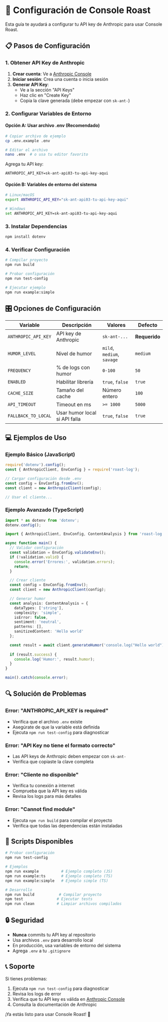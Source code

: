 # 🔧 Configuración de Console Roast

Esta guía te ayudará a configurar tu API key de Anthropic para usar Console Roast.

## 📋 Pasos de Configuración

### 1. Obtener API Key de Anthropic

1. **Crear cuenta**: Ve a [Anthropic Console](https://console.anthropic.com/)
2. **Iniciar sesión**: Crea una cuenta o inicia sesión
3. **Generar API Key**: 
   - Ve a la sección "API Keys"
   - Haz clic en "Create Key"
   - Copia la clave generada (debe empezar con `sk-ant-`)

### 2. Configurar Variables de Entorno

#### Opción A: Usar archivo .env (Recomendado)

```bash
# Copiar archivo de ejemplo
cp .env.example .env

# Editar el archivo
nano .env  # o usa tu editor favorito
```

Agrega tu API key:
```env
ANTHROPIC_API_KEY=sk-ant-api03-tu-api-key-aqui
```

#### Opción B: Variables de entorno del sistema

```bash
# Linux/macOS
export ANTHROPIC_API_KEY="sk-ant-api03-tu-api-key-aqui"

# Windows
set ANTHROPIC_API_KEY=sk-ant-api03-tu-api-key-aqui
```

### 3. Instalar Dependencias

```bash
npm install dotenv
```

### 4. Verificar Configuración

```bash
# Compilar proyecto
npm run build

# Probar configuración
npm run test-config

# Ejecutar ejemplo
npm run example:simple
```

## 🎛️ Opciones de Configuración

| Variable | Descripción | Valores | Defecto |
|----------|-------------|---------|---------|
| `ANTHROPIC_API_KEY` | API key de Anthropic | `sk-ant-...` | **Requerido** |
| `HUMOR_LEVEL` | Nivel de humor | `mild`, `medium`, `savage` | `medium` |
| `FREQUENCY` | % de logs con humor | `0-100` | `50` |
| `ENABLED` | Habilitar librería | `true`, `false` | `true` |
| `CACHE_SIZE` | Tamaño del cache | Número entero | `100` |
| `API_TIMEOUT` | Timeout en ms | `>= 1000` | `5000` |
| `FALLBACK_TO_LOCAL` | Usar humor local si API falla | `true`, `false` | `true` |

## 💻 Ejemplos de Uso

### Ejemplo Básico (JavaScript)

```javascript
require('dotenv').config();
const { AnthropicClient, EnvConfig } = require('roast-log');

// Cargar configuración desde .env
const config = EnvConfig.fromEnv();
const client = new AnthropicClient(config);

// Usar el cliente...
```

### Ejemplo Avanzado (TypeScript)

```typescript
import * as dotenv from 'dotenv';
dotenv.config();

import { AnthropicClient, EnvConfig, ContentAnalysis } from 'roast-log';

async function main() {
  // Validar configuración
  const validation = EnvConfig.validateEnv();
  if (!validation.valid) {
    console.error('Errores:', validation.errors);
    return;
  }

  // Crear cliente
  const config = EnvConfig.fromEnv();
  const client = new AnthropicClient(config);

  // Generar humor
  const analysis: ContentAnalysis = {
    dataTypes: ['string'],
    complexity: 'simple',
    isError: false,
    sentiment: 'neutral',
    patterns: [],
    sanitizedContent: 'Hello world'
  };

  const result = await client.generateHumor('console.log("Hello world")', analysis);
  
  if (result.success) {
    console.log('Humor:', result.humor);
  }
}

main().catch(console.error);
```

## 🔍 Solución de Problemas

### Error: "ANTHROPIC_API_KEY is required"
- Verifica que el archivo `.env` existe
- Asegúrate de que la variable está definida
- Ejecuta `npm run test-config` para diagnosticar

### Error: "API Key no tiene el formato correcto"
- Las API keys de Anthropic deben empezar con `sk-ant-`
- Verifica que copiaste la clave completa

### Error: "Cliente no disponible"
- Verifica tu conexión a internet
- Comprueba que la API key es válida
- Revisa los logs para más detalles

### Error: "Cannot find module"
- Ejecuta `npm run build` para compilar el proyecto
- Verifica que todas las dependencias están instaladas

## 🚀 Scripts Disponibles

```bash
# Probar configuración
npm run test-config

# Ejemplos
npm run example          # Ejemplo completo (JS)
npm run example:ts       # Ejemplo completo (TS)
npm run example:simple   # Ejemplo simple (TS)

# Desarrollo
npm run build           # Compilar proyecto
npm test               # Ejecutar tests
npm run clean          # Limpiar archivos compilados
```

## 🔒 Seguridad

- **Nunca** commits tu API key al repositorio
- Usa archivos `.env` para desarrollo local
- En producción, usa variables de entorno del sistema
- Agrega `.env` a tu `.gitignore`

## 📞 Soporte

Si tienes problemas:

1. Ejecuta `npm run test-config` para diagnosticar
2. Revisa los logs de error
3. Verifica que tu API key es válida en [Anthropic Console](https://console.anthropic.com/)
4. Consulta la documentación de Anthropic

¡Ya estás listo para usar Console Roast! 🎉